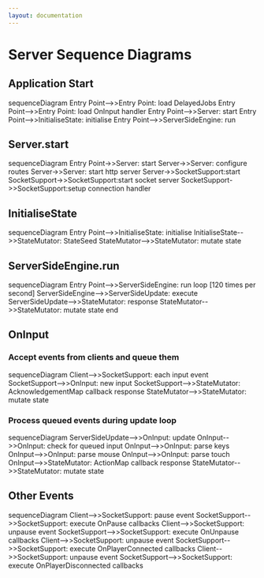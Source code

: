 ```yaml
---
layout: documentation
---
```


# Server Sequence Diagrams

## Application Start
<div class="mermaid">
sequenceDiagram
  Entry Point-->>Entry Point: load DelayedJobs
  Entry Point-->>Entry Point: load OnInput handler
  Entry Point-->>Server: start
  Entry Point-->>InitialiseState: initialise
  Entry Point-->>ServerSideEngine: run
</div>

## Server.start
<div class="mermaid">
sequenceDiagram
  Entry Point->>Server: start
  Server->>Server: configure routes
  Server->>Server: start http server
  Server->>SocketSupport:start
  SocketSupport->>SocketSupport:start socket server
  SocketSupport->>SocketSupport:setup connection handler
</div>

## InitialiseState
<div class="mermaid">
sequenceDiagram
  Entry Point-->>InitialiseState: initialise
  InitialiseState-->>StateMutator: StateSeed
  StateMutator-->>StateMutator: mutate state
</div>

## ServerSideEngine.run
<div class="mermaid">
sequenceDiagram
  Entry Point-->>ServerSideEngine: run
  loop [120 times per second]
    ServerSideEngine-->>ServerSideUpdate: execute
    ServerSideUpdate-->>StateMutator: response
    StateMutator-->>StateMutator: mutate state
  end
</div>

## OnInput

### Accept events from clients and queue them

<div class="mermaid">
sequenceDiagram
  Client-->>SocketSupport: each input event
  SocketSupport-->>OnInput: new input
  SocketSupport-->>StateMutator: AcknowledgementMap callback response
  StateMutator-->>StateMutator: mutate state
</div>

### Process queued events during update loop

<div class="mermaid">
sequenceDiagram
  ServerSideUpdate-->>OnInput: update
  OnInput-->>OnInput: check for queued input
  OnInput-->>OnInput: parse keys
  OnInput-->>OnInput: parse mouse
  OnInput-->>OnInput: parse touch
  OnInput-->>StateMutator: ActionMap callback response
  StateMutator-->>StateMutator: mutate state
</div>

## Other Events
<div class="mermaid">
sequenceDiagram
  Client-->>SocketSupport: pause event
  SocketSupport-->>SocketSupport: execute OnPause callbacks
  Client-->>SocketSupport: unpause event
  SocketSupport-->>SocketSupport: execute OnUnpause callbacks
  Client-->>SocketSupport: unpause event
  SocketSupport-->>SocketSupport: execute OnPlayerConnected callbacks
  Client-->>SocketSupport: unpause event
  SocketSupport-->>SocketSupport: execute OnPlayerDisconnected callbacks
</div>